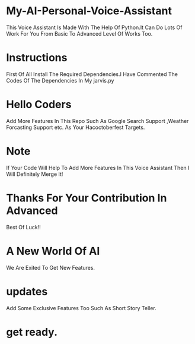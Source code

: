 # My-AI-Personal-Voice-Assistant
This Voice Assistant Is Made With The Help Of Python.It Can Do Lots Of Work For You From Basic To Advanced Level Of Works Too.

# Instructions
First Of All Install The Required Dependencies.I Have Commented The Codes Of The Dependencies In My jarvis.py

# Hello Coders
Add More Features In This Repo Such As Google Search Support ,Weather Forcasting Support etc.
As Your Hacoctoberfest Targets.

# Note
If Your Code Will Help To Add More Features In This Voice Assistant Then I Will Definitely Merge It!

# Thanks For Your Contribution In Advanced
Best Of Luck!!
# A New World Of AI
We Are Exited To Get New Features.
# updates
Add Some Exclusive Features Too Such As Short Story Teller.
# get ready.
